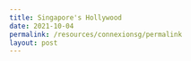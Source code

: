 ```yaml
---
title: Singapore's Hollywood
date: 2021-10-04
permalink: /resources/connexionsg/permalink
layout: post
---
```


